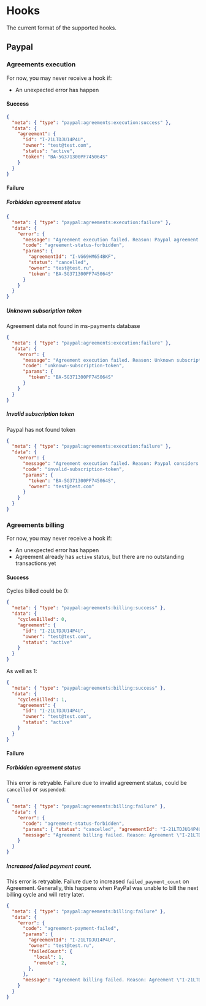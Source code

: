# Hooks
The current format of the supported hooks.

## Paypal

### Agreements execution
For now, you may never receive a hook if:
* An unexpected error has happen

#### Success

```json
{
  "meta": { "type": "paypal:agreements:execution:success" },
  "data": {
    "agreement": {
      "id": "I-21LTDJU14P4U",
      "owner": "test@test.com",
      "status": "active",
      "token": "BA-5G371300PF745064S"  
    }
  }
}
```

#### Failure

##### Forbidden agreement status
```json
{
  "meta": { "type": "paypal:agreements:execution:failure" },
  "data": {
    "error": {
      "message": "Agreement execution failed. Reason: Paypal agreement \"I-VG69HM654BKF\" has status: \"cancelled\", not \"active\"",
      "code": "agreement-status-forbidden",
      "params": {
        "agreementId": "I-VG69HM654BKF",
        "status": "cancelled",
        "owner": "test@test.ru",
        "token": "BA-5G371300PF745064S"  
      }
    }
  }
}
```

##### Unknown subscription token
Agreement data not found in ms-payments database
```json
{
  "meta": { "type": "paypal:agreements:execution:failure" },
  "data": {
    "error": {
      "message": "Agreement execution failed. Reason: Unknown subscription token \"BA-5G371300PF745064S\"",
      "code": "unknown-subscription-token",
      "params": {
        "token": "BA-5G371300PF745064S"  
      }
    }
  }
}
```

##### Invalid subscription token
Paypal has not found token
```json
{
  "meta": { "type": "paypal:agreements:execution:failure" },
  "data": {
    "error": {
      "message": "Agreement execution failed. Reason: Paypal considers token \"BA-5G371300PF745064S\" as invalid",
      "code": "invalid-subscription-token",
      "params": {
        "token": "BA-5G371300PF745064S",
        "owner": "test@test.com"
      }
    }
  }
}
```

### Agreements billing
For now, you may never receive a hook if:
* An unexpected error has happen
* Agreement already has `active` status, but there are no outstanding transactions yet

#### Success

Cycles billed could be 0:

```json
{
  "meta": { "type": "paypal:agreements:billing:success" },
  "data": {
    "cyclesBilled": 0,
    "agreement": {
      "id": "I-21LTDJU14P4U",
      "owner": "test@test.com",
      "status": "active"
    }
  }
}
```

As well as 1:
```json
{
  "meta": { "type": "paypal:agreements:billing:success" },
  "data": {
    "cyclesBilled": 1,
    "agreement": {
      "id": "I-21LTDJU14P4U",
      "owner": "test@test.com",
      "status": "active"
    }
  }
}
```

#### Failure

##### Forbidden agreement status
This error is retryable.
Failure due to invalid agreement status, could be `cancelled` or `suspended`:
```json
{
  "meta": { "type": "paypal:agreements:billing:failure" },
  "data": {
    "error": {
      "code": "agreement-status-forbidden",
      "params": { "status": "cancelled", "agreementId": "I-21LTDJU14P4U", "owner": "test@test.ru" },
      "message": "Agreement billing failed. Reason: Agreement \"I-21LTDJU14P4U\" has status \"cancelled\""
    }
  }
}
```

##### Increased failed payment count.
This error is retryable.
Failure due to increased `failed_payment_count` on Agreement. Generally, this happens when PayPal was unable to bill the next billing cycle and will retry later.
```json
{
  "meta": { "type": "paypal:agreements:billing:failure" },
  "data": {
    "error": {
      "code": "agreement-payment-failed",
      "params": {
        "agreementId": "I-21LTDJU14P4U",
        "owner": "test@test.ru",
        "failedCount": {
          "local": 1,
          "remote": 2,
        },
      },
      "message": "Agreement billing failed. Reason: Agreement \"I-21LTDJU14P4U\" as increased failed payment count"
    }
  }
}
```
